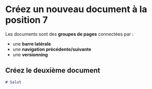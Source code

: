 # Créez un nouveau document à la position 7

Les documents sont des **groupes de pages** connectées par :

- une **barre latérale** 
- une **navigation précédente/suivante**
- une **versionning**

## Créez le deuxième document

```md title="docs/hello.md"
# Salut
```
